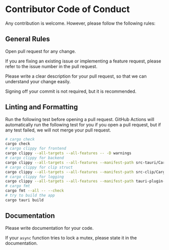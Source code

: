 # Contributor Code of Conduct

Any contribution is welcome.
However, please follow the following rules:

## General Rules

Open pull request for any change.

If you are fixing an existing issue or implementing a feature request,
please refer to the issue number in the pull request.

Please write a clear description for your pull request,
so that we can understand your change easily.

Signing off your commit is not required,
but it is recommended.

## Linting and Formatting

Run the following test before opening a pull request.
GitHub Actions will automatically run the following test for you
if you open a pull request,
but if any test failed, we will not merge your pull request.
```bash
# cargo check
cargo check
# cargo clippy for frontend
cargo clippy --all-targets --all-features -- -D warnings
# cargo clippy for backend
cargo clippy --all-targets --all-features --manifest-path src-tauri/Cargo.toml -- -D warnings
# cargo clippy for clip struct
cargo clippy --all-targets --all-features --manifest-path src-clip/Cargo.toml -- -D warnings
# cargo clippy for logging
cargo clippy --all-targets --all-features --manifest-path tauri-plugin-logging/Cargo.toml -- -D warnings
# cargo fmt
cargo fmt --all -- --check
# try to build the app
cargo tauri build
```

## Documentation

Please write documentation for your code.

If your `async` function tries to lock a mutex,
please state it in the documentation.